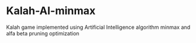 # Kalah-AI-minmax
Kalah game implemented using Artificial Intelligence algorithm minmax and alfa beta pruning optimization
